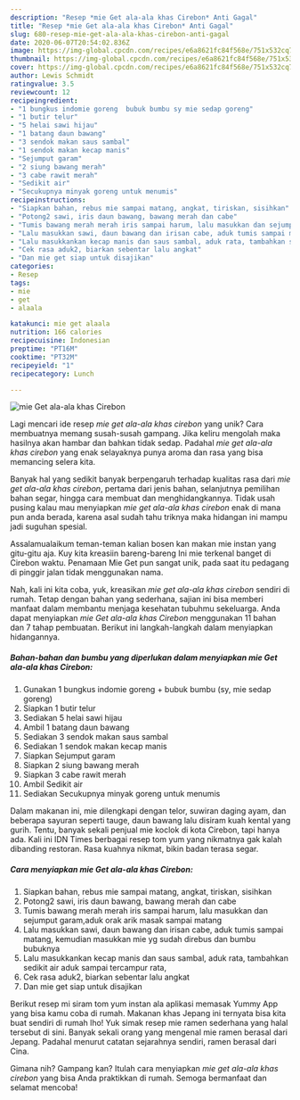 ```yaml
---
description: "Resep *mie Get ala-ala khas Cirebon* Anti Gagal"
title: "Resep *mie Get ala-ala khas Cirebon* Anti Gagal"
slug: 680-resep-mie-get-ala-ala-khas-cirebon-anti-gagal
date: 2020-06-07T20:54:02.836Z
image: https://img-global.cpcdn.com/recipes/e6a8621fc84f568e/751x532cq70/mie-get-ala-ala-khas-cirebon-foto-resep-utama.jpg
thumbnail: https://img-global.cpcdn.com/recipes/e6a8621fc84f568e/751x532cq70/mie-get-ala-ala-khas-cirebon-foto-resep-utama.jpg
cover: https://img-global.cpcdn.com/recipes/e6a8621fc84f568e/751x532cq70/mie-get-ala-ala-khas-cirebon-foto-resep-utama.jpg
author: Lewis Schmidt
ratingvalue: 3.5
reviewcount: 12
recipeingredient:
- "1 bungkus indomie goreng  bubuk bumbu sy mie sedap goreng"
- "1 butir telur"
- "5 helai sawi hijau"
- "1 batang daun bawang"
- "3 sendok makan saus sambal"
- "1 sendok makan kecap manis"
- "Sejumput garam"
- "2 siung bawang merah"
- "3 cabe rawit merah"
- "Sedikit air"
- "Secukupnya minyak goreng untuk menumis"
recipeinstructions:
- "Siapkan bahan, rebus mie sampai matang, angkat, tiriskan, sisihkan"
- "Potong2 sawi, iris daun bawang, bawang merah dan cabe"
- "Tumis bawang merah merah iris sampai harum, lalu masukkan dan sejumput garam,aduk orak arik masak sampai matang"
- "Lalu masukkan sawi, daun bawang dan irisan cabe, aduk tumis sampai matang, kemudian masukkan mie yg sudah direbus dan bumbu bubuknya"
- "Lalu masukkankan kecap manis dan saus sambal, aduk rata, tambahkan sedikit air aduk sampai tercampur rata,"
- "Cek rasa aduk2, biarkan sebentar lalu angkat"
- "Dan mie get siap untuk disajikan"
categories:
- Resep
tags:
- mie
- get
- alaala

katakunci: mie get alaala 
nutrition: 166 calories
recipecuisine: Indonesian
preptime: "PT16M"
cooktime: "PT32M"
recipeyield: "1"
recipecategory: Lunch

---
```



![*mie Get ala-ala khas Cirebon*](https://img-global.cpcdn.com/recipes/e6a8621fc84f568e/751x532cq70/mie-get-ala-ala-khas-cirebon-foto-resep-utama.jpg)

Lagi mencari ide resep *mie get ala-ala khas cirebon* yang unik? Cara membuatnya memang susah-susah gampang. Jika keliru mengolah maka hasilnya akan hambar dan bahkan tidak sedap. Padahal *mie get ala-ala khas cirebon* yang enak selayaknya punya aroma dan rasa yang bisa memancing selera kita.

Banyak hal yang sedikit banyak berpengaruh terhadap kualitas rasa dari *mie get ala-ala khas cirebon*, pertama dari jenis bahan, selanjutnya pemilihan bahan segar, hingga cara membuat dan menghidangkannya. Tidak usah pusing kalau mau menyiapkan *mie get ala-ala khas cirebon* enak di mana pun anda berada, karena asal sudah tahu triknya maka hidangan ini mampu jadi suguhan spesial.

Assalamualaikum teman-teman kalian bosen kan makan mie instan yang gitu-gitu aja. Kuy kita kreasiin bareng-bareng Ini mie terkenal banget di Cirebon waktu. Penamaan Mie Get pun sangat unik, pada saat itu pedagang di pinggir jalan tidak menggunakan nama.


Nah, kali ini kita coba, yuk, kreasikan *mie get ala-ala khas cirebon* sendiri di rumah. Tetap dengan bahan yang sederhana, sajian ini bisa memberi manfaat dalam membantu menjaga kesehatan tubuhmu sekeluarga. Anda dapat menyiapkan *mie Get ala-ala khas Cirebon* menggunakan 11 bahan dan 7 tahap pembuatan. Berikut ini langkah-langkah dalam menyiapkan hidangannya.

<!--inarticleads1-->

##### Bahan-bahan dan bumbu yang diperlukan dalam menyiapkan *mie Get ala-ala khas Cirebon*:

1. Gunakan 1 bungkus indomie goreng + bubuk bumbu (sy, mie sedap goreng)
1. Siapkan 1 butir telur
1. Sediakan 5 helai sawi hijau
1. Ambil 1 batang daun bawang
1. Sediakan 3 sendok makan saus sambal
1. Sediakan 1 sendok makan kecap manis
1. Siapkan Sejumput garam
1. Siapkan 2 siung bawang merah
1. Siapkan 3 cabe rawit merah
1. Ambil Sedikit air
1. Sediakan Secukupnya minyak goreng untuk menumis


Dalam makanan ini, mie dilengkapi dengan telor, suwiran daging ayam, dan beberapa sayuran seperti tauge, daun bawang lalu disiram kuah kental yang gurih. Tentu, banyak sekali penjual mie koclok di kota Cirebon, tapi hanya ada. Kali ini IDN Times berbagai resep tom yum yang nikmatnya gak kalah dibanding restoran. Rasa kuahnya nikmat, bikin badan terasa segar. 

<!--inarticleads2-->

##### Cara menyiapkan *mie Get ala-ala khas Cirebon*:

1. Siapkan bahan, rebus mie sampai matang, angkat, tiriskan, sisihkan
1. Potong2 sawi, iris daun bawang, bawang merah dan cabe
1. Tumis bawang merah merah iris sampai harum, lalu masukkan dan sejumput garam,aduk orak arik masak sampai matang
1. Lalu masukkan sawi, daun bawang dan irisan cabe, aduk tumis sampai matang, kemudian masukkan mie yg sudah direbus dan bumbu bubuknya
1. Lalu masukkankan kecap manis dan saus sambal, aduk rata, tambahkan sedikit air aduk sampai tercampur rata,
1. Cek rasa aduk2, biarkan sebentar lalu angkat
1. Dan mie get siap untuk disajikan


Berikut resep mi siram tom yum instan ala aplikasi memasak Yummy App yang bisa kamu coba di rumah. Makanan khas Jepang ini ternyata bisa kita buat sendiri di rumah lho! Yuk simak resep mie ramen sederhana yang halal tersebut di sini. Banyak sekali orang yang mengenal mie ramen berasal dari Jepang. Padahal menurut catatan sejarahnya sendiri, ramen berasal dari Cina. 

Gimana nih? Gampang kan? Itulah cara menyiapkan *mie get ala-ala khas cirebon* yang bisa Anda praktikkan di rumah. Semoga bermanfaat dan selamat mencoba!
